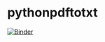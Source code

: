 # pythonpdftotxt

[![Binder](https://mybinder.org/badge_logo.svg)](https://mybinder.org/v2/gh/Suweslab/pythonpdftotxt/main?labpath=pythonpdftotxt)
